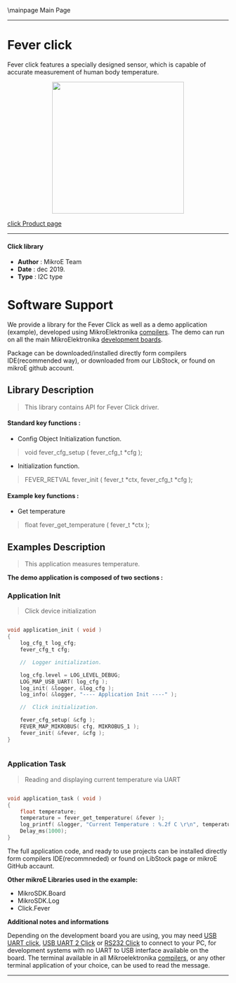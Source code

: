 \mainpage Main Page
 
 

---
# Fever click

Fever click features a specially designed sensor, which is capable of accurate measurement of human body temperature. 

<p align="center">
  <img src="https://download.mikroe.com/images/click_for_ide/fever_click.png" height=300px>
</p>


[click Product page](<https://www.mikroe.com/fever-click>)

---


#### Click library 

- **Author**        : MikroE Team
- **Date**          : dec 2019.
- **Type**          : I2C type


# Software Support

We provide a library for the Fever Click 
as well as a demo application (example), developed using MikroElektronika 
[compilers](https://shop.mikroe.com/compilers). 
The demo can run on all the main MikroElektronika [development boards](https://shop.mikroe.com/development-boards).

Package can be downloaded/installed directly form compilers IDE(recommended way), or downloaded from our LibStock, or found on mikroE github account. 

## Library Description

> This library contains API for Fever Click driver.

#### Standard key functions :

- Config Object Initialization function.
> void fever_cfg_setup ( fever_cfg_t *cfg ); 
 
- Initialization function.
> FEVER_RETVAL fever_init ( fever_t *ctx, fever_cfg_t *cfg );

#### Example key functions :

- Get temperature
> float fever_get_temperature ( fever_t *ctx );

## Examples Description

> This application measures temperature.

**The demo application is composed of two sections :**

### Application Init 

> Click device initialization

```c

void application_init ( void )
{
    log_cfg_t log_cfg;
    fever_cfg_t cfg;

    //  Logger initialization.

    log_cfg.level = LOG_LEVEL_DEBUG;
    LOG_MAP_USB_UART( log_cfg );
    log_init( &logger, &log_cfg );
    log_info( &logger, "---- Application Init ----" );

    //  Click initialization.

    fever_cfg_setup( &cfg );
    FEVER_MAP_MIKROBUS( cfg, MIKROBUS_1 );
    fever_init( &fever, &cfg );
}
  
```

### Application Task

> Reading and displaying current temperature via UART

```c

void application_task ( void )
{
    float temperature;
    temperature = fever_get_temperature( &fever );
    log_printf( &logger, "Current Temperature : %.2f C \r\n", temperature);
    Delay_ms(1000);
} 

```

The full application code, and ready to use projects can be  installed directly form compilers IDE(recommneded) or found on LibStock page or mikroE GitHub accaunt.

**Other mikroE Libraries used in the example:** 

- MikroSDK.Board
- MikroSDK.Log
- Click.Fever

**Additional notes and informations**

Depending on the development board you are using, you may need 
[USB UART click](https://shop.mikroe.com/usb-uart-click), 
[USB UART 2 Click](https://shop.mikroe.com/usb-uart-2-click) or 
[RS232 Click](https://shop.mikroe.com/rs232-click) to connect to your PC, for 
development systems with no UART to USB interface available on the board. The 
terminal available in all Mikroelektronika 
[compilers](https://shop.mikroe.com/compilers), or any other terminal application 
of your choice, can be used to read the message.



---
